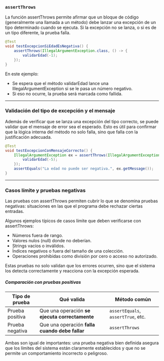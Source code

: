 ### `assertThrows`

La función assertThrows permite afirmar que un bloque de código (generalmente una llamada a un método) debe lanzar una excepción de un tipo determinado cuando se ejecuta. Si la excepción no se lanza, o si es de un tipo diferente, la prueba falla.

```java 
@Test
void testExcepcionSiEdadEsNegativa() {
    assertThrows(IllegalArgumentException.class, () -> {
        validarEdad(-1);
    });
}
```

En este ejemplo:
  * Se espera que el método validarEdad lance una IllegalArgumentException si se le pasa un número negativo.
  * Si eso no ocurre, la prueba será marcada como fallida.

---
### Validación del tipo de excepción y el mensaje

Además de verificar que se lanza una excepción del tipo correcto, se puede validar que el mensaje de error sea el esperado. Esto es útil para confirmar que la lógica interna del método no solo falla, sino que falla con la justificación adecuada.

```java 
@Test
void testExcepcionConMensajeCorrecto() {
    IllegalArgumentException ex = assertThrows(IllegalArgumentException.class, () -> {
        validarEdad(-5);
    });
    assertEquals("La edad no puede ser negativa.", ex.getMessage());
}
```
--- 
### Casos límite y pruebas negativas

Las pruebas con assertThrows permiten cubrir lo que se denomina pruebas negativas: situaciones en las que el programa debe rechazar ciertas entradas.

Algunos ejemplos típicos de casos límite que deben verificarse con assertThrows:

  * Números fuera de rango.
  * Valores nulos (null) donde no deberían.
  * Strings vacíos o inválidos.
  * Índices negativos o fuera del tamaño de una colección.
  * Operaciones prohibidas como división por cero o acceso no autorizado.

Estas pruebas no solo validan que los errores ocurren, sino que el sistema los detecta correctamente y reacciona con la excepción esperada.

##### Comparación con pruebas positivas

| Tipo de prueba       | Qué valida                                      | Método común            |
|----------------------|--------------------------------------------------|--------------------------|
| Prueba positiva      | Que una operación **se ejecuta correctamente**  | `assertEquals`, `assertTrue`, etc. |
| Prueba negativa      | Que una operación **falla cuando debe fallar**  | `assertThrows`          |

Ambas son igual de importantes: una prueba negativa bien definida asegura que los límites del sistema están claramente establecidos y que no se permite un comportamiento incorrecto o peligroso.
